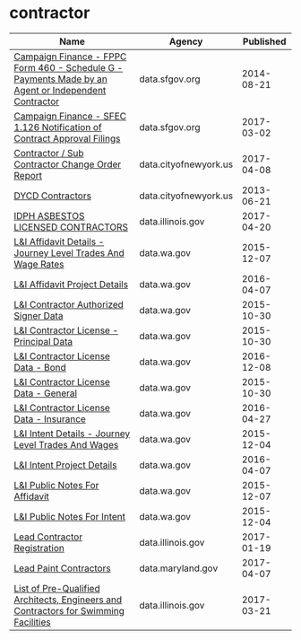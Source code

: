 # contractor

Name | Agency | Published
---- | ---- | ---------
[Campaign Finance - FPPC Form 460 - Schedule G - Payments Made by an Agent or Independent Contractor](../datasets/6iqh-u3hk.md) | data.sfgov.org | 2014-08-21
[Campaign Finance - SFEC 1.126 Notification of Contract Approval Filings](../datasets/sn2k-q974.md) | data.sfgov.org | 2017-03-02
[Contractor / Sub Contractor Change Order Report](../datasets/gzvm-na49.md) | data.cityofnewyork.us | 2017-04-08
[DYCD Contractors](../datasets/75e9-fg2t.md) | data.cityofnewyork.us | 2013-06-21
[IDPH ASBESTOS LICENSED CONTRACTORS](../datasets/5vh3-wnad.md) | data.illinois.gov | 2017-04-20
[L&I Affidavit Details - Journey Level Trades And Wage Rates](../datasets/pcn2-jime.md) | data.wa.gov | 2015-12-07
[L&I Affidavit Project Details](../datasets/9ncw-tqjn.md) | data.wa.gov | 2016-04-07
[L&I Contractor Authorized Signer Data](../datasets/s7ge-wicw.md) | data.wa.gov | 2015-10-30
[L&I Contractor License - Principal Data](../datasets/4xk5-x9j6.md) | data.wa.gov | 2015-10-30
[L&I Contractor License Data - Bond](../datasets/bzff-4fmt.md) | data.wa.gov | 2016-12-08
[L&I Contractor License Data - General](../datasets/m8qx-ubtq.md) | data.wa.gov | 2015-10-30
[L&I Contractor License Data - Insurance](../datasets/ciwg-agsx.md) | data.wa.gov | 2016-04-27
[L&I Intent Details - Journey Level Trades And Wages](../datasets/h95x-vpyj.md) | data.wa.gov | 2015-12-04
[L&I Intent Project Details](../datasets/t9je-9qwa.md) | data.wa.gov | 2016-04-07
[L&I Public Notes For Affidavit](../datasets/gs3k-hp7i.md) | data.wa.gov | 2015-12-07
[L&I Public Notes For Intent](../datasets/x574-csgd.md) | data.wa.gov | 2015-12-04
[Lead Contractor Registration](../datasets/6yb4-x577.md) | data.illinois.gov | 2017-01-19
[Lead Paint Contractors](../datasets/4jiy-atw2.md) | data.maryland.gov | 2017-04-07
[List of Pre-Qualified Architects, Engineers and Contractors for Swimming Facilities](../datasets/qwwy-fdcb.md) | data.illinois.gov | 2017-03-21

